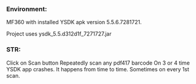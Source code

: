 
### Environment:
MF360 with installed YSDK apk version 5.5.6.7281721.

Project uses ysdk_5.5.d312d1f_7271727.jar

### STR:
Click on Scan button
Repeatedly scan any pdf417 barcode
On 3 or 4 time YSDK app crashes. It happens from time to time. Sometimes on every 1st scan.

